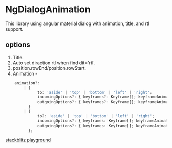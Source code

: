 # NgDialogAnimation

This library using angular material dialog with animation, title, and rtl support.
 
## options
1. Title.
2. Auto set diraction rtl when find dit='rtl'.
3. position.rowEnd/position.rowStart.
4. Animation - 
```typescript
    animation?:
        | {
              to: 'aside' | 'top' | 'bottom' | 'left' | 'right';
              incomingOptions?: { keyframes?: Keyframe[]; keyframeAnimationOptions: KeyframeAnimationOptions };
              outgoingOptions?: { keyframes?: Keyframe[]; keyframeAnimationOptions: KeyframeAnimationOptions }
          }
        | {
              to?: 'aside' | 'top' | 'bottom' | 'left' | 'right';
              incomingOptions?: { keyframes: Keyframe[]; keyframeAnimationOptions: KeyframeAnimationOptions };
              outgoingOptions?: { keyframes: Keyframe[]; keyframeAnimationOptions: KeyframeAnimationOptions };
          };

```
[stackblitz playground](https://stackblitz.com/angular/eppnjdeykkm?file=app%2Fdialog-overview-example.ts)
